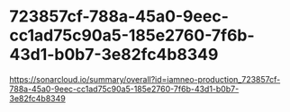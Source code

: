 # 723857cf-788a-45a0-9eec-cc1ad75c90a5-185e2760-7f6b-43d1-b0b7-3e82fc4b8349
https://sonarcloud.io/summary/overall?id=iamneo-production_723857cf-788a-45a0-9eec-cc1ad75c90a5-185e2760-7f6b-43d1-b0b7-3e82fc4b8349
